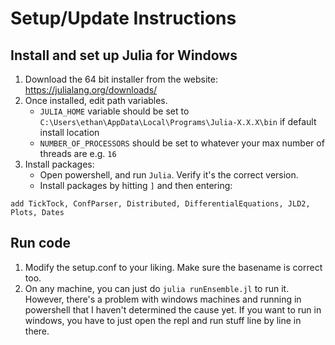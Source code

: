 # Setup/Update Instructions

## Install and set up Julia for Windows

  1. Download the 64 bit installer from the website: https://julialang.org/downloads/
  2. Once installed, edit path variables.
     -  `JULIA_HOME` variable should be set to `C:\Users\ethan\AppData\Local\Programs\Julia-X.X.X\bin` if default install location
     - `NUMBER_OF_PROCESSORS` should be set to whatever your max number of threads are e.g. `16`
  3. Install packages:  
     - Open powershell, and run `Julia`. Verify it's the correct version.
     - Install packages by hitting `]` and then entering:
```
add TickTock, ConfParser, Distributed, DifferentialEquations, JLD2, Plots, Dates
```

## Run code

  1. Modify the setup.conf to your liking. Make sure the basename is correct too.
  2. On any machine, you can just do `julia runEnsemble.jl` to run it. However, there's a problem with windows machines and running in powershell that I haven't determined the cause yet. If you want to run in windows, you have to just open the repl and run stuff line by line in there.
  
